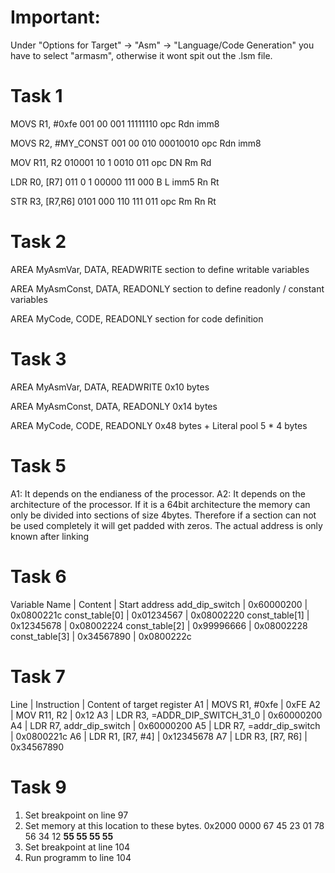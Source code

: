 # Important:
Under "Options for Target" -> "Asm" -> "Language/Code Generation" you have to select "armasm", otherwise it wont spit out the .lsm file.

# Task 1
MOVS R1, #0xfe
001 00  001 11111110
    opc Rdn imm8

MOVS R2, #MY_CONST
001 00  010 00010010
    opc Rdn imm8 

MOV R11, R2
010001 10  1  0010 011
       opc DN Rm   Rd

LDR R0, [R7]
011 0 1 00000 111 000
    B L imm5  Rn  Rt

STR R3, [R7,R6] 
0101 000 110 111 011
     opc Rm  Rn  Rt

# Task 2
AREA MyAsmVar, DATA, READWRITE
section to define writable variables

AREA MyAsmConst, DATA, READONLY
section to define readonly / constant variables

AREA MyCode, CODE, READONLY
section for code definition

# Task 3
AREA MyAsmVar, DATA, READWRITE
0x10 bytes

AREA MyAsmConst, DATA, READONLY
0x14 bytes

AREA MyCode, CODE, READONLY
0x48 bytes + Literal pool 5 * 4 bytes

# Task 5
A1: It depends on the endianess of the processor.
A2: It depends on the architecture of the processor. If it is a 64bit architecture the memory can only be divided into sections of size 4bytes. Therefore if a section can not be used completely it will get padded with zeros.
The actual address is only known after linking

# Task 6
Variable Name   | Content       | Start address
add_dip_switch  | 0x60000200    | 0x0800221c
const_table[0]  | 0x01234567    | 0x08002220
const_table[1]  | 0x12345678    | 0x08002224
const_table[2]  | 0x99996666    | 0x08002228
const_table[3]  | 0x34567890    | 0x0800222c

# Task 7
Line    | Instruction                       | Content of target register
A1      | MOVS R1, #0xfe                    | 0xFE
A2      | MOV R11, R2                       | 0x12
A3      | LDR R3, =ADDR_DIP_SWITCH_31_0     | 0x60000200
A4      | LDR R7, addr_dip_switch           | 0x60000200
A5      | LDR R7, =addr_dip_switch          | 0x0800221c
A6      | LDR R1, [R7, #4]                  | 0x12345678
A7      | LDR R3, [R7, R6]                  | 0x34567890

# Task 9
1. Set breakpoint on line 97
2. Set memory at this location to these bytes.
0x2000 0000 67 45 23 01 78 56 34 12 **55 55 55 55**
3. Set breakpoint at line 104
4. Run programm to line 104